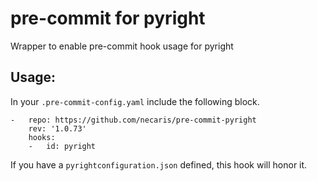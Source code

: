 # pre-commit for pyright
Wrapper to enable pre-commit hook usage for pyright

## Usage:
In your `.pre-commit-config.yaml` include the following block.

```
-   repo: https://github.com/necaris/pre-commit-pyright
    rev: '1.0.73'
    hooks:
    -   id: pyright
```

If you have a `pyrightconfiguration.json` defined, this hook will honor it.
